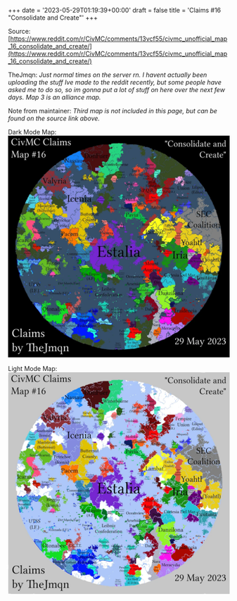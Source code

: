 +++
date = '2023-05-29T01:19:39+00:00'
draft = false
title = 'Claims #16 "Consolidate and Create"'
+++

Source: [https://www.reddit.com/r/CivMC/comments/13vcf55/civmc_unofficial_map_16_consolidate_and_create/](https://www.reddit.com/r/CivMC/comments/13vcf55/civmc_unofficial_map_16_consolidate_and_create/)

TheJmqn: *Just normal times on the server rn. I havent actually been uploading the stuff Ive made to the reddit recently, but some people have asked me to do so, so im gonna put a lot of stuff on here over the next few days. Map 3 is an alliance map.*

Note from maintainer: *Third map is not included in this page, but can be found on the source link above.*

Dark Mode Map:
[![Claims #16](https://raw.githubusercontent.com/CivMC-Map-Archive/civmc-map-archive.github.io/refs/heads/main/public/images/CivMC-Claims-16.webp)](https://raw.githubusercontent.com/CivMC-Map-Archive/civmc-map-archive.github.io/refs/heads/main/public/images/CivMC-Claims-16.webp)

Light Mode Map:
[![Claims #16 Light](https://raw.githubusercontent.com/CivMC-Map-Archive/civmc-map-archive.github.io/refs/heads/main/public/images/CivMC-Claims-16-Light.webp)](https://raw.githubusercontent.com/CivMC-Map-Archive/civmc-map-archive.github.io/refs/heads/main/public/images/CivMC-Claims-16-Light.webp)

